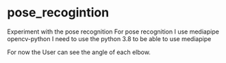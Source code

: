 # pose_recogintion
Experiment with the pose recognition
For pose recognition I use mediapipe opencv-python
I need to use the python 3.8 to be able to use mediapipe

For now the User can see the angle of each elbow.
